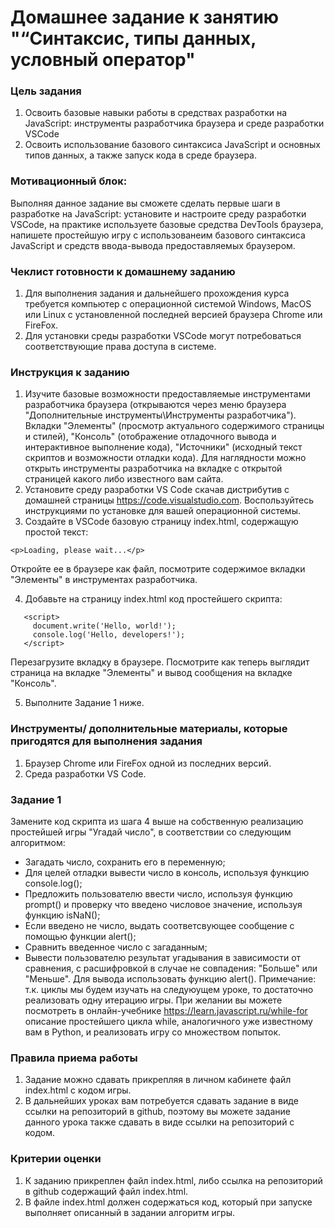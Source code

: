 # Домашнее задание к занятию "“Синтаксис, типы данных, условный оператор"

### Цель задания

1. Освоить базовые навыки работы в средствах разработки на JavaScript: инструменты разработчика браузера и среде разработки VSCode
2. Освоить использование базового синтаксиса JavaScript и основных типов данных, а также запуск кода в среде браузера.

### Мотивационный блок:

Выполняя данное задание вы сможете сделать первые шаги в разработке на JavaScript: установите и настроите среду разработки VSCode, на практике используете базовые средства DevTools браузера, напишете простейшую игру с использованеим базового синтаксиса JavaScript и средств ввода-вывода предоставляемых браузером.

### Чеклист готовности к домашнему заданию

1. Для выполнения задания и дальнейшего прохождения курса требуется компьютер с операционной системой Windows, MacOS или Linux с установленной последней версией браузера Chrome или FireFox.
2. Для установки среды разработки VSCode могут потребоваться соответствующие права доступа в системе.

### Инструкция к заданию

1. Изучите базовые возможности предоставляемые инструментами разработчика браузера (открываются через меню браузера "Дополнительные инструменты\Инструменты разработчика"). Вкладки "Элементы" (просмотр актуального содержимого страницы и стилей), "Консоль" (отображение отладочного вывода и интерактивное выполнение кода), "Источники" (исходный текст скриптов и возможности отладки кода). Для наглядности можно открыть инструменты разработчика на вкладке с открытой страницей какого либо известного вам сайта.
2. Установите среду разработки VS Code скачав дистрибутив с домашней страницы https://code.visualstudio.com. Воспользуйтесь инструкциями по установке для вашей операционной системы.
3. Создайте в VSCode базовую страницу index.html, содержащую простой текст:
```
<p>Loading, please wait...</p>
```
Откройте ее в браузере как файл, посмотрите содержимое вкладки "Элементы" в инструментах разработчика.

4. Добавьте на страницу index.html код простейшего скрипта:
```
   <script>
     document.write('Hello, world!');
     console.log('Hello, developers!');
   </script>
```
   Перезагрузите вкладку в браузере. Посмотрите как теперь выглядит страница на вкладке "Элементы" и вывод сообщения на вкладке "Консоль".

5. Выполните Задание 1 ниже.

### Инструменты/ дополнительные материалы, которые пригодятся для выполнения задания

1. Браузер Chrome или FireFox одной из последних версий.
2. Среда разработки VS Code.

### Задание 1

Замените код скрипта из шага 4 выше на собственную реализацию простейшей игры "Угадай число", в соответствии со следующим алгоритмом:

- Загадать число, сохранить его в переменную;
- Для целей отладки вывести число в консоль, используя функцию console.log();
- Предложить пользователю ввести число, используя функцию prompt() и проверку что введено числовое значение, используя функцию isNaN();
- Если введено не число, выдать соответсвующее сообщение с помощью функции alert();
- Сравнить введенное число с загаданным;
- Вывести пользователю результат угадывания в зависимости от сравнения, с расшифровкой в случае не совпадения: "Больше" или "Меньше". Для вывода использовать функцию alert().
  Примечание: т.к. циклы мы будем изучать на следуюущем уроке, то достаточно реализовать одну итерацию игры. При желании вы можете посмотреть в онлайн-учебнике https://learn.javascript.ru/while-for описание простейшего цикла while, аналогичного уже известному вам в Python, и реализовать игру со множеством попыток.

### Правила приема работы

1. Задание можно сдавать прикрепляя в личном кабинете файл index.html с кодом игры.
2. В дальнейших уроках вам потребуется сдавать задание в виде ссылки на репозиторий в github, поэтому вы можете задание данного урока также сдавать в виде ссылки на репозиторий с кодом.

### Критерии оценки

1. К заданию прикреплен файл index.html, либо ссылка на репозиторий в github содержащий файл index.html.
2. В файле index.html должен содержаться код, который при запуске выполняет описанный в задании алгоритм игры.
